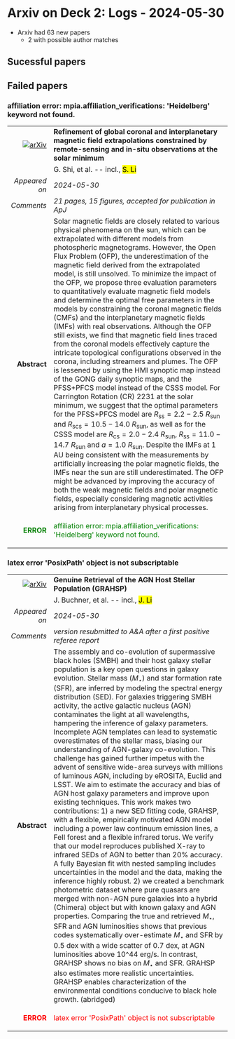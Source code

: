 # Arxiv on Deck 2: Logs - 2024-05-30

* Arxiv had 63 new papers
    * 2 with possible author matches

## Sucessful papers

## Failed papers

### affiliation error: mpia.affiliation_verifications: 'Heidelberg' keyword not found. 


|||
|---:|:---|
| [![arXiv](https://img.shields.io/badge/arXiv-2405.18665-b31b1b.svg)](https://arxiv.org/abs/2405.18665) | **Refinement of global coronal and interplanetary magnetic field extrapolations constrained by remote-sensing and in-situ observations at the solar minimum**  |
|| G. Shi, et al. -- incl., <mark>S. Li</mark> |
|*Appeared on*| *2024-05-30*|
|*Comments*| *21 pages, 15 figures, accepted for publication in ApJ*|
|**Abstract**|            Solar magnetic fields are closely related to various physical phenomena on the sun, which can be extrapolated with different models from photospheric magnetograms. However, the Open Flux Problem (OFP), the underestimation of the magnetic field derived from the extrapolated model, is still unsolved. To minimize the impact of the OFP, we propose three evaluation parameters to quantitatively evaluate magnetic field models and determine the optimal free parameters in the models by constraining the coronal magnetic fields (CMFs) and the interplanetary magnetic fields (IMFs) with real observations. Although the OFP still exists, we find that magnetic field lines traced from the coronal models effectively capture the intricate topological configurations observed in the corona, including streamers and plumes. The OFP is lessened by using the HMI synoptic map instead of the GONG daily synoptic maps, and the PFSS+PFCS model instead of the CSSS model. For Carrington Rotation (CR) 2231 at the solar minimum, we suggest that the optimal parameters for the PFSS+PFCS model are $R_{\mathrm{ss}} = 2.2-2.5\ R_{\mathrm{sun}}$ and $R_{\mathrm{scs}} = 10.5-14.0\ R_{\mathrm{sun}}$, as well as for the CSSS model are $R_{\mathrm{cs}} = 2.0 - 2.4\ R_{\mathrm{sun}}$, $R_{\mathrm{ss}} = 11.0 - 14.7\ R_{\mathrm{sun}}$ and $a = 1.0\ R_{\mathrm{sun}}$. Despite the IMFs at 1 AU being consistent with the measurements by artificially increasing the polar magnetic fields, the IMFs near the sun are still underestimated. The OFP might be advanced by improving the accuracy of both the weak magnetic fields and polar magnetic fields, especially considering magnetic activities arising from interplanetary physical processes.         |
|<p style="color:green"> **ERROR** </p>| <p style="color:green">affiliation error: mpia.affiliation_verifications: 'Heidelberg' keyword not found.</p> |

### latex error 'PosixPath' object is not subscriptable 


|||
|---:|:---|
| [![arXiv](https://img.shields.io/badge/arXiv-2405.19297-b31b1b.svg)](https://arxiv.org/abs/2405.19297) | **Genuine Retrieval of the AGN Host Stellar Population (GRAHSP)**  |
|| J. Buchner, et al. -- incl., <mark>J. Li</mark> |
|*Appeared on*| *2024-05-30*|
|*Comments*| *version resubmitted to A&A after a first positive referee report*|
|**Abstract**|            The assembly and co-evolution of supermassive black holes (SMBH) and their host galaxy stellar population is a key open questions in galaxy evolution. Stellar mass ($M_\star$) and star formation rate (SFR), are inferred by modeling the spectral energy distribution (SED). For galaxies triggering SMBH activity, the active galactic nucleus (AGN) contaminates the light at all wavelengths, hampering the inference of galaxy parameters. Incomplete AGN templates can lead to systematic overestimates of the stellar mass, biasing our understanding of AGN-galaxy co-evolution. This challenge has gained further impetus with the advent of sensitive wide-area surveys with millions of luminous AGN, including by eROSITA, Euclid and LSST. We aim to estimate the accuracy and bias of AGN host galaxy parameters and improve upon existing techniques. This work makes two contributions: 1) a new SED fitting code, GRAHSP, with a flexible, empirically motivated AGN model including a power law continuum emission lines, a FeII forest and a flexible infrared torus. We verify that our model reproduces published X-ray to infrared SEDs of AGN to better than 20\% accuracy. A fully Bayesian fit with nested sampling includes uncertainties in the model and the data, making the inference highly robust. 2) we created a benchmark photometric dataset where pure quasars are merged with non-AGN pure galaxies into a hybrid (Chimera) object but with known galaxy and AGN properties. Comparing the true and retrieved $M_\star$, SFR and AGN luminosities shows that previous codes systematically over-estimate $M_\star$ and SFR by 0.5 dex with a wide scatter of 0.7 dex, at AGN luminosities above 10^44 erg/s. In contrast, GRAHSP shows no bias on $M_\star$ and SFR. GRAHSP also estimates more realistic uncertainties. GRAHSP enables characterization of the environmental conditions conducive to black hole growth. (abridged)         |
|<p style="color:red"> **ERROR** </p>| <p style="color:red">latex error 'PosixPath' object is not subscriptable</p> |


